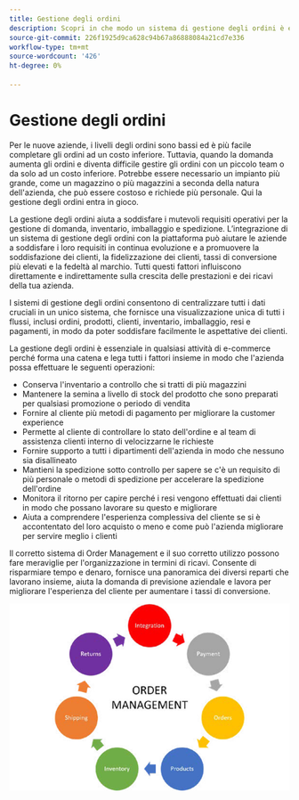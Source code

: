 ```yaml
---
title: Gestione degli ordini
description: Scopri in che modo un sistema di gestione degli ordini è essenziale per il tuo business e-commerce.
source-git-commit: 226f1925d9ca628c94b67a86888084a21cd7e336
workflow-type: tm+mt
source-wordcount: '426'
ht-degree: 0%

---
```



# Gestione degli ordini

Per le nuove aziende, i livelli degli ordini sono bassi ed è più facile
completare gli ordini ad un costo inferiore. Tuttavia, quando la domanda aumenta gli ordini e diventa difficile gestire gli ordini con un piccolo team o da solo ad un costo inferiore. Potrebbe essere necessario un impianto più grande, come un magazzino o più magazzini a seconda della natura dell&#39;azienda, che può essere costoso e richiede più personale. Qui la gestione degli ordini entra in gioco.

La gestione degli ordini aiuta a soddisfare i mutevoli requisiti operativi per la gestione di domanda, inventario, imballaggio e spedizione. L’integrazione di un sistema di gestione degli ordini con la piattaforma può aiutare le aziende a soddisfare i loro requisiti in continua evoluzione e a promuovere la soddisfazione dei clienti, la fidelizzazione dei clienti, tassi di conversione più elevati e la fedeltà al marchio. Tutti questi fattori influiscono direttamente e indirettamente sulla crescita delle prestazioni e dei ricavi della tua azienda.

I sistemi di gestione degli ordini consentono di centralizzare tutti i dati cruciali in un unico sistema, che fornisce una visualizzazione unica di tutti i flussi, inclusi ordini, prodotti, clienti, inventario, imballaggio, resi e pagamenti, in modo da poter soddisfare facilmente le aspettative dei clienti.

La gestione degli ordini è essenziale in qualsiasi attività di e-commerce perché forma una catena e lega tutti i fattori insieme in modo che l&#39;azienda possa effettuare le seguenti operazioni:

- Conserva l&#39;inventario a controllo che si tratti di più magazzini
- Mantenere la semina a livello di stock del prodotto che sono preparati per qualsiasi promozione o periodo di vendita
- Fornire al cliente più metodi di pagamento per migliorare la customer experience
- Permette al cliente di controllare lo stato dell&#39;ordine e al team di assistenza clienti interno di velocizzarne le richieste
- Fornire supporto a tutti i dipartimenti dell&#39;azienda in modo che nessuno sia disallineato
- Mantieni la spedizione sotto controllo per sapere se c&#39;è un requisito di più personale o metodi di spedizione per accelerare la spedizione dell&#39;ordine
- Monitora il ritorno per capire perché i resi vengono effettuati dai clienti in modo che possano lavorare su questo e migliorare
- Aiuta a comprendere l&#39;esperienza complessiva del cliente se si è accontentato del loro acquisto o meno e come può l&#39;azienda migliorare per servire meglio i clienti

Il corretto sistema di Order Management e il suo corretto utilizzo possono fare meraviglie per l&#39;organizzazione in termini di ricavi. Consente di risparmiare tempo e denaro, fornisce una panoramica dei diversi reparti che lavorano insieme, aiuta la domanda di previsione aziendale e lavora per migliorare l&#39;esperienza del cliente per aumentare i tassi di conversione.

![Diagramma del processo di gestione degli ordini](../../assets/playbooks/order-management.png)
